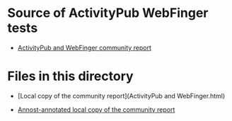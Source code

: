 # Source of ActivityPub WebFinger tests

* [ActivityPub and WebFinger community report](https://swicg.github.io/activitypub-webfinger/)

# Files in this directory

* [Local copy of the community report](ActivityPub and WebFinger.html)

* [Annost-annotated local copy of the community report](index-annost.html)

